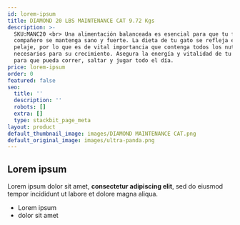 ```yaml
---
id: lorem-ipsum
title: DIAMOND 20 LBS MAINTENANCE CAT 9.72 Kgs
description: >-
  SKU:MANC20 <br> Una alimentación balanceada es esencial para que tu fiel
  compañero se mantenga sano y fuerte. La dieta de tu gato se refleja en su
  pelaje, por lo que es de vital importancia que contenga todos los nutrientes
  necesarios para su crecimiento. Asegura la energía y vitalidad de tu amigo
  para que pueda correr, saltar y jugar todo el día.
price: lorem-ipsum
order: 0
featured: false
seo:
  title: ''
  description: ''
  robots: []
  extra: []
  type: stackbit_page_meta
layout: product
default_thumbnail_image: images/DIAMOND MAINTENANCE CAT.png
default_original_image: images/ultra-panda.png
---
```

## Lorem ipsum

Lorem ipsum dolor sit amet, **consectetur adipiscing elit**, sed do eiusmod tempor incididunt ut labore et dolore magna aliqua.

- Lorem ipsum
- dolor sit amet
